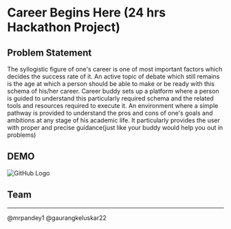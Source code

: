 # Career Begins Here (24 hrs Hackathon Project)

## Problem Statement

The syllogistic figure of one's career is one of most important factors which decides the success rate of it. An active topic of debate which still remains is the age at which a person should be able to make or be ready with this schema of his/her career. Career buddy sets up a platform where a person is guided to understand this particularly required schema and the related tools and resources required to execute it. An environment where a simple pathway is provided to understand the pros and cons of one's goals and ambitions at any stage of his academic life. It particularly provides the user with proper and precise guidance(just like your buddy would help you out in problems)


## DEMO

![GitHub Logo](https://github.com/121loganpaul/images/blob/master/cbh.gif?raw=true)


## Team
---
@mrpandey1
@gaurangkeluskar22

